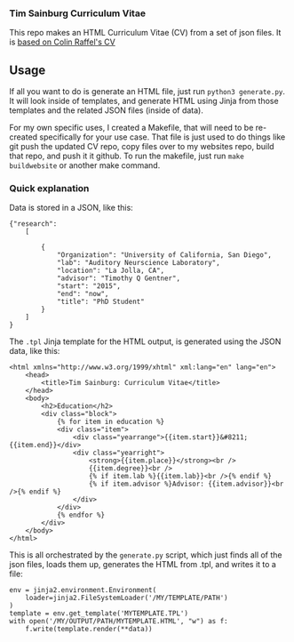 ### Tim Sainburg Curriculum Vitae 
This repo makes an HTML Curriculum Vitae (CV) from a set of json files. It is [based on Colin Raffel's CV](https://github.com/craffel/craffel.github.io)

## Usage
If all you want to do is generate an HTML file, just run `python3 generate.py`. It will look inside of templates, and generate HTML using Jinja from those templates and the related JSON files (inside of data).

For my own specific uses, I created a Makefile, that will need to be re-created specifically for your use case. That file is just used to do things like git push the updated CV repo, copy files over to my websites repo, build that repo, and push it it github. To run the makefile, just run `make buildwebsite` or another make command. 


### Quick explanation

Data is stored in a JSON, like this:
```
{"research":
    [
        
        {
            "Organization": "University of California, San Diego",
            "lab": "Auditory Neurscience Laboratory",
            "location": "La Jolla, CA",
            "advisor": "Timothy Q Gentner",
            "start": "2015",
            "end": "now",
            "title": "PhD Student"
        }
    ]
}
```

The `.tpl` Jinja template for the HTML output, is generated using the JSON data, like this:

```
<html xmlns="http://www.w3.org/1999/xhtml" xml:lang="en" lang="en">
    <head>
        <title>Tim Sainburg: Curriculum Vitae</title>
    </head>
    <body>
        <h2>Education</h2>
        <div class="block">
            {% for item in education %}
            <div class="item">
                <div class="yearrange">{{item.start}}&#8211;{{item.end}}</div>
                <div class="yearright">
                    <strong>{{item.place}}</strong><br />
                    {{item.degree}}<br />
                    {% if item.lab %}{{item.lab}}<br />{% endif %}
                    {% if item.advisor %}Advisor: {{item.advisor}}<br />{% endif %}
                </div>
            </div>
            {% endfor %}
        </div>
    </body>
</html>
```

This is all orchestrated by the `generate.py` script, which just finds all of the json files, loads them up, generates the HTML from .tpl, and writes it to a file:

```
env = jinja2.environment.Environment(
    loader=jinja2.FileSystemLoader('/MY/TEMPLATE/PATH')
)
template = env.get_template('MYTEMPLATE.TPL')
with open('/MY/OUTPUT/PATH/MYTEMPLATE.HTML', "w") as f:
    f.write(template.render(**data))
```  



